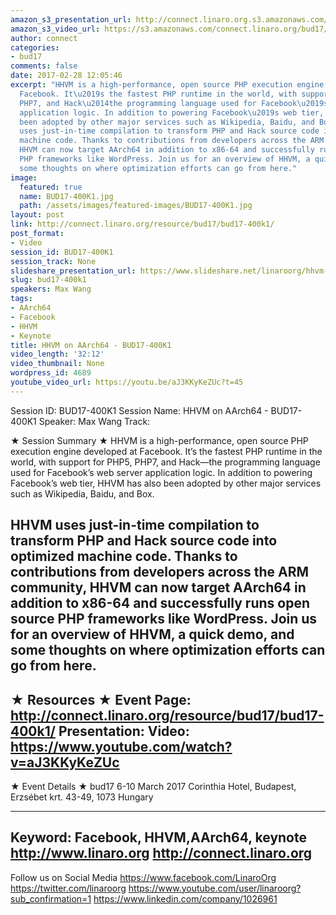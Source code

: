 ```yaml
---
amazon_s3_presentation_url: http://connect.linaro.org.s3.amazonaws.com/bud17/Presentations/BUD17-400K1%20-%20HHVM%20on%20AArch64.pdf
amazon_s3_video_url: https://s3.amazonaws.com/connect.linaro.org/bud17/Videos/Thursday/BUD17-400K1%20HHVM%20on%20AArch64%20Max%20Wang%20Facebook.mp4
author: connect
categories:
- bud17
comments: false
date: 2017-02-28 12:05:46
excerpt: "HHVM is a high-performance, open source PHP execution engine developed at
  Facebook. It\u2019s the fastest PHP runtime in the world, with support for PHP5,
  PHP7, and Hack\u2014the programming language used for Facebook\u2019s web server
  application logic. In addition to powering Facebook\u2019s web tier, HHVM has also
  been adopted by other major services such as Wikipedia, Baidu, and Box.\n \nHHVM
  uses just-in-time compilation to transform PHP and Hack source code into optimized
  machine code. Thanks to contributions from developers across the ARM community,
  HHVM can now target AArch64 in addition to x86-64 and successfully runs open source
  PHP frameworks like WordPress. Join us for an overview of HHVM, a quick demo, and
  some thoughts on where optimization efforts can go from here."
image:
  featured: true
  name: BUD17-400K1.jpg
  path: /assets/images/featured-images/BUD17-400K1.jpg
layout: post
link: http://connect.linaro.org/resource/bud17/bud17-400k1/
post_format:
- Video
session_id: BUD17-400K1
session_track: None
slideshare_presentation_url: https://www.slideshare.net/linaroorg/hhvm-on-aarch64-bud17400k1
slug: bud17-400k1
speakers: Max Wang
tags:
- AArch64
- Facebook
- HHVM
- Keynote
title: HHVM on AArch64 - BUD17-400K1
video_length: '32:12'
video_thumbnail: None
wordpress_id: 4689
youtube_video_url: https://youtu.be/aJ3KKyKeZUc?t=45
---
```


Session ID: BUD17-400K1
Session Name: HHVM on AArch64 - BUD17-400K1
Speaker: Max Wang
Track:

★ Session Summary ★
HHVM is a high-performance, open source PHP execution engine developed at Facebook. It’s the fastest PHP runtime in the world, with support for PHP5, PHP7, and Hack—the programming language used for Facebook’s web server application logic. In addition to powering Facebook’s web tier, HHVM has also been adopted by other major services such as Wikipedia, Baidu, and Box.

HHVM uses just-in-time compilation to transform PHP and Hack source code into optimized machine code. Thanks to contributions from developers across the ARM community, HHVM can now target AArch64 in addition to x86-64 and successfully runs open source PHP frameworks like WordPress. Join us for an overview of HHVM, a quick demo, and some thoughts on where optimization efforts can go from here.
---------------------------------------------------
★ Resources ★
Event Page: http://connect.linaro.org/resource/bud17/bud17-400k1/
Presentation:
Video: https://www.youtube.com/watch?v=aJ3KKyKeZUc
---------------------------------------------------

★ Event Details ★
bud17
6-10 March 2017
Corinthia Hotel, Budapest,
Erzsébet krt. 43-49,
1073 Hungary

---------------------------------------------------
Keyword: Facebook, HHVM,AArch64, keynote
http://www.linaro.org
http://connect.linaro.org
---------------------------------------------------
Follow us on Social Media
https://www.facebook.com/LinaroOrg
https://twitter.com/linaroorg
https://www.youtube.com/user/linaroorg?sub_confirmation=1
https://www.linkedin.com/company/1026961